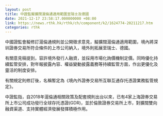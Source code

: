 ```yaml
---
layout: post
title: 中證監擬擴闊滬倫通適用範圍至瑞士及德國
date: 2021-12-17 23:58:17.000000000 +08:00
link: https://news.rthk.hk/rthk/ch/component/k2/1624774-20211217.htm
categories: rthk
---
```


中國證監會擬修訂滬倫通規則並公開徵求意見，擬擴闊滬倫通適用範圍，境內將深圳證券交易所符合條件的上市公司納入，境外則拓展至瑞士、德國。

有關意見稿提到，容許境外發行人融資，並採用市場化詢價機制定價。同時優化持續監管安排，對年報披露內容、權益變動披露義務等持續監管方面，作出更優化及靈活的制度安排。

有關規定則修訂後，名稱暫定為《境內外證券交易所互聯互通存托憑證業務監管規定》。

中證監指，自2018年滬倫通相關政策及配套規則出台以來，已有4家上海證券交易所上市公司成功發行全球存托憑證(GDR)，並於倫敦證券交易所上市，對擴闊雙向融資渠道、支持實體經濟發展發揮積極作用。
